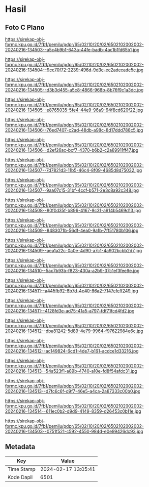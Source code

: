 # Hasil

## Foto C Plano

https://sirekap-obj-formc.kpu.go.id/7fb1/pemilu/pdpr/65/02/10/20/02/6502102002002-20240216-134503--a5c4b9b1-643a-44fe-badb-4ac1b1fd65b1.jpg

https://sirekap-obj-formc.kpu.go.id/7fb1/pemilu/pdpr/65/02/10/20/02/6502102002002-20240216-134504--9cc70f72-2239-496d-9d3c-ec2adecadc5c.jpg

https://sirekap-obj-formc.kpu.go.id/7fb1/pemilu/pdpr/65/02/10/20/02/6502102002002-20240216-134505--d3b3d455-a5c8-4866-968b-8b76f9c1a3dc.jpg

https://sirekap-obj-formc.kpu.go.id/7fb1/pemilu/pdpr/65/02/10/20/02/6502102002002-20240216-134505--e8765035-5fe4-44e9-96a9-64f8cd620f22.jpg

https://sirekap-obj-formc.kpu.go.id/7fb1/pemilu/pdpr/65/02/10/20/02/6502102002002-20240216-134506--76ed7407-c2ad-48db-a98c-8d17ddd788c5.jpg

https://sirekap-obj-formc.kpu.go.id/7fb1/pemilu/pdpr/65/02/10/20/02/6502102002002-20240216-134506--d2ef26ac-bcf7-4370-b6b2-c2a89911ff47.jpg

https://sirekap-obj-formc.kpu.go.id/7fb1/pemilu/pdpr/65/02/10/20/02/6502102002002-20240216-134507--7d7821d3-11b5-46c4-8f09-4685d8d75032.jpg

https://sirekap-obj-formc.kpu.go.id/7fb1/pemilu/pdpr/65/02/10/20/02/6502102002002-20240216-134507--9aa07c15-31bf-4ccf-b571-2e3c8a92c348.jpg

https://sirekap-obj-formc.kpu.go.id/7fb1/pemilu/pdpr/65/02/10/20/02/6502102002002-20240216-134508--80f0d35f-b896-4167-8c31-a914b5469d13.jpg

https://sirekap-obj-formc.kpu.go.id/7fb1/pemilu/pdpr/65/02/10/20/02/6502102002002-20240216-134509--8483071b-56df-4ea0-9a1b-7ff51780b106.jpg

https://sirekap-obj-formc.kpu.go.id/7fb1/pemilu/pdpr/65/02/10/20/02/6502102002002-20240216-134509--aea1a22c-0a0e-4d90-a7c1-4a902bcbb2d7.jpg

https://sirekap-obj-formc.kpu.go.id/7fb1/pemilu/pdpr/65/02/10/20/02/6502102002002-20240216-134510--5ac7b93b-f823-430a-a2b9-37c1ef3fee9e.jpg

https://sirekap-obj-formc.kpu.go.id/7fb1/pemilu/pdpr/65/02/10/20/02/6502102002002-20240216-134511--a445fb92-8b7d-4e40-86a2-7147cfcff249.jpg

https://sirekap-obj-formc.kpu.go.id/7fb1/pemilu/pdpr/65/02/10/20/02/6502102002002-20240216-134511--4128fd3e-ad75-41a5-a797-fdf71fcd4fd2.jpg

https://sirekap-obj-formc.kpu.go.id/7fb1/pemilu/pdpr/65/02/10/20/02/6502102002002-20240216-134512--dba81242-5d89-4e79-9964-f97622984e6c.jpg

https://sirekap-obj-formc.kpu.go.id/7fb1/pemilu/pdpr/65/02/10/20/02/6502102002002-20240216-134512--ac149824-6cd1-4de7-b161-acdce1d33216.jpg

https://sirekap-obj-formc.kpu.go.id/7fb1/pemilu/pdpr/65/02/10/20/02/6502102002002-20240216-134513--54a523f1-a89b-4740-a10e-fd8f54afdc31.jpg

https://sirekap-obj-formc.kpu.go.id/7fb1/pemilu/pdpr/65/02/10/20/02/6502102002002-20240216-134513--d7fc6c6f-d9f7-46e5-a4ca-2a87333c00b0.jpg

https://sirekap-obj-formc.kpu.go.id/7fb1/pemilu/pdpr/65/02/10/20/02/6502102002002-20240216-134514--611ec0b2-d9d9-4149-8359-d26453c0b11e.jpg

https://sirekap-obj-formc.kpu.go.id/7fb1/pemilu/pdpr/65/02/10/20/02/6502102002002-20240216-134503--0751f521-c592-4550-984d-e0e99426dc93.jpg


## Metadata

| Key        | Value               |
| ---------- | ------------------- |
| Time Stamp | 2024-02-17 13:05:41 |
| Kode Dapil | 6501                |



